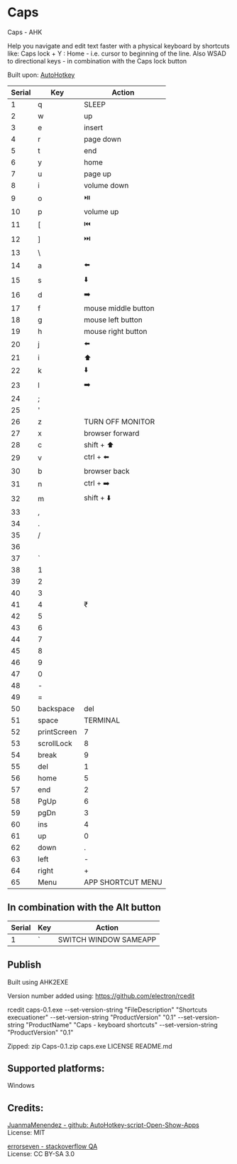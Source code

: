 # Caps
Caps - AHK

Help you navigate and edit text faster with a physical keyboard by shortcuts like: Caps lock + Y : Home - i.e. cursor to beginning of the line. Also WSAD to directional keys - in combination with the Caps lock button

Built upon: [AutoHotkey](https://www.autohotkey.com/)



| Serial | Key | Action |
|--------|-----|--------|
1|q|SLEEP
2|w|up
3|e|insert
4|r|page down
5|t|end
6|y|home
7|u|page up
8|i|volume down
9|o|⏯️
10|p|volume up
11|[|⏮️
12|]|⏭️
13|\
14|a|⬅️
15|s|⬇️
16|d|➡️
17|f|mouse middle button
18|g|mouse left button
19|h|mouse right button
20|j|⬅️
21|i|⬆️
22|k|⬇️
23|l|➡️
24|;|
25|'|
26|z|TURN OFF MONITOR
27|x|browser forward
28|c|shift + ⬆️
29|v|ctrl + ⬅️
30|b|browser back
31|n|ctrl + ➡️
32|m|shift + ⬇️
33|,
34|.
35|/
36|
37|\`
38|1
39|2
40|3
41|4|₹
42|5
43|6
44|7
45|8
46|9
47|0
48|-
49|=
50|backspace|del
51|space|TERMINAL
52|printScreen|7
53|scrollLock|8
54|break|9
55|del|1
56|home|5
57|end|2
58|PgUp|6
59|pgDn|3
60|ins|4
61|up|0
62|down|.
63|left|-
64|right|+
65|Menu|APP SHORTCUT MENU

## In combination with the Alt button
| Serial | Key | Action |
|--------|-----|--------|
1|\`|SWITCH WINDOW SAMEAPP


## Publish
Built using AHK2EXE

Version number added using: https://github.com/electron/rcedit

rcedit caps-0.1.exe --set-version-string "FileDescription" "Shortcuts execuationer" --set-version-string "ProductVersion" "0.1" --set-version-string "ProductName" "Caps - keyboard shortcuts" --set-version-string "ProductVersion" "0.1"

Zipped:
zip Caps-0.1.zip caps.exe LICENSE README.md


## Supported platforms:
Windows

## Credits:

[JuanmaMenendez - github: AutoHotkey-script-Open-Show-Apps](https://github.com/JuanmaMenendez/AutoHotkey-script-Open-Show-Apps)  
License: MIT

[errorseven - stackoverflow QA](https://stackoverflow.com/a/39263800/483588)  
License: CC BY-SA 3.0
